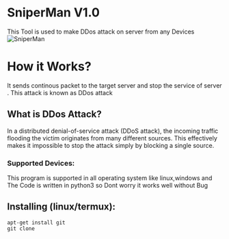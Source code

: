 # SniperMan V1.0

This Tool is used to make DDos attack on server from any Devices
![SniperMan](https://i.ibb.co/LYHdSjr/IMG-20200502-131701.jpg)

# How it Works? 
 It sends continous packet to the target server and stop the service of server .
This attack is known as DDos attack

## What is DDos Attack?
  <p>In a distributed denial-of-service attack (DDoS attack), the incoming traffic flooding the victim originates from many different sources. This effectively makes it impossible to stop the attack simply by blocking a single source.</p>

### Supported Devices:
 This program is supported in all operating system like linux,windows and 
The Code is written in python3 so Dont worry it works well without Bug
## Installing (linux/termux):
```
apt-get install git
git clone 
```
